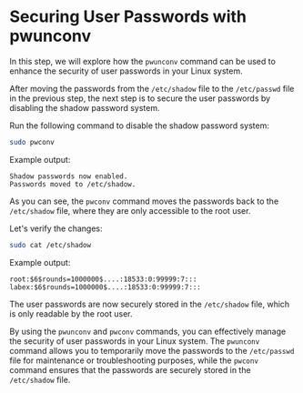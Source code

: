 # Securing User Passwords with pwunconv

In this step, we will explore how the `pwunconv` command can be used to enhance the security of user passwords in your Linux system.

After moving the passwords from the `/etc/shadow` file to the `/etc/passwd` file in the previous step, the next step is to secure the user passwords by disabling the shadow password system.

Run the following command to disable the shadow password system:

```bash
sudo pwconv
```

Example output:

```
Shadow passwords now enabled.
Passwords moved to /etc/shadow.
```

As you can see, the `pwconv` command moves the passwords back to the `/etc/shadow` file, where they are only accessible to the root user.

Let's verify the changes:

```bash
sudo cat /etc/shadow
```

Example output:

```
root:$6$rounds=1000000$....:18533:0:99999:7:::
labex:$6$rounds=1000000$....:18533:0:99999:7:::
```

The user passwords are now securely stored in the `/etc/shadow` file, which is only readable by the root user.

By using the `pwunconv` and `pwconv` commands, you can effectively manage the security of user passwords in your Linux system. The `pwunconv` command allows you to temporarily move the passwords to the `/etc/passwd` file for maintenance or troubleshooting purposes, while the `pwconv` command ensures that the passwords are securely stored in the `/etc/shadow` file.
